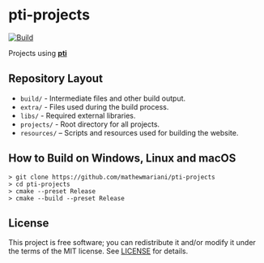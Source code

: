 # pti-projects

[![Build](/../../actions/workflows/main.yml/badge.svg)](/../../actions/workflows/main.yml)

Projects using **[pti](https://github.com/mathewmariani/pti)**

## Repository Layout

*   `build/` - Intermediate files and other build output. 
*   `extra/` - Files used during the build process.
*   `libs/` - Required external libraries.
*   `projects/` - Root directory for all projects.
*   `resources/` – Scripts and resources used for building the website.


## How to Build on Windows, Linux and macOS

```
> git clone https://github.com/mathewmariani/pti-projects
> cd pti-projects
> cmake --preset Release
> cmake --build --preset Release
```

## License

This project is free software; you can redistribute it and/or modify it under
the terms of the MIT license.
See [LICENSE](LICENSE) for details.